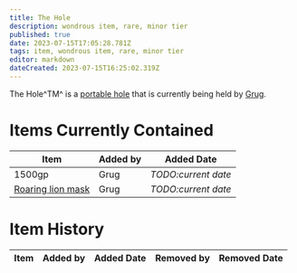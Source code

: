```yaml
---
title: The Hole
description: wondrous item, rare, minor tier
published: true
date: 2023-07-15T17:05:28.781Z
tags: item, wondrous item, rare, minor tier
editor: markdown
dateCreated: 2023-07-15T16:25:02.319Z
---
```


The Hole^TM^ is a [portable hole](https://5e.tools/items.html#portable%20hole_dmg) that is currently being held by [Grug](/characters/player_characters/grug).

# Items Currently Contained
| Item | Added by | Added Date |
|------|----------|------------|
| 1500gp | Grug | *TODO:current date* |
| [Roaring lion mask](/items/roaring_lion_mask) | Grug | *TODO:current date* |

# Item History
| Item | Added by | Added Date | Removed by | Removed Date|
|------|----------|------------|------------|-------------|
